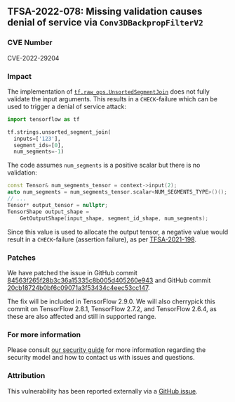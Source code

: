 ## TFSA-2022-078: Missing validation causes denial of service via `Conv3DBackpropFilterV2`

### CVE Number
CVE-2022-29204

### Impact
The implementation of [`tf.raw_ops.UnsortedSegmentJoin`](https://github.com/tensorflow/tensorflow/blob/f3b9bf4c3c0597563b289c0512e98d4ce81f886e/tensorflow/core/kernels/unsorted_segment_join_op.cc#L83-L148) does not fully validate the input arguments. This results in a `CHECK`-failure which can be used to trigger a denial of service attack:

```python
import tensorflow as tf

tf.strings.unsorted_segment_join(
  inputs=['123'],
  segment_ids=[0],
  num_segments=-1)
```

The code assumes `num_segments` is a positive scalar but there is no validation:

```cc
const Tensor& num_segments_tensor = context->input(2);
auto num_segments = num_segments_tensor.scalar<NUM_SEGMENTS_TYPE>()();
// ...
Tensor* output_tensor = nullptr;
TensorShape output_shape =
    GetOutputShape(input_shape, segment_id_shape, num_segments);
```

Since this value is used to allocate the output tensor, a negative value would result in a `CHECK`-failure (assertion failure), as per [TFSA-2021-198](https://github.com/tensorflow/tensorflow/blob/master/tensorflow/security/advisory/tfsa-2021-198.md).

### Patches
We have patched the issue in GitHub commit [84563f265f28b3c36a15335c8b005d405260e943](https://github.com/tensorflow/tensorflow/commit/84563f265f28b3c36a15335c8b005d405260e943) and GitHub commit [20cb18724b0bf6c09071a3f53434c4eec53cc147](https://github.com/tensorflow/tensorflow/commit/20cb18724b0bf6c09071a3f53434c4eec53cc147).

The fix will be included in TensorFlow 2.9.0. We will also cherrypick this commit on TensorFlow 2.8.1, TensorFlow 2.7.2, and TensorFlow 2.6.4, as these are also affected and still in supported range.

### For more information
Please consult [our security guide](https://github.com/tensorflow/tensorflow/blob/master/SECURITY.md) for more information regarding the security model and how to contact us with issues and questions.

### Attribution
This vulnerability has been reported externally via a [GitHub issue](https://github.com/tensorflow/tensorflow/issues/55305).
